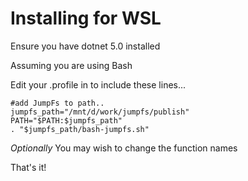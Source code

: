 # Installing for WSL

Ensure you have dotnet 5.0 installed

Assuming you are using Bash

Edit your .profile in  to include these lines...

```
#add JumpFs to path..
jumpfs_path="/mnt/d/work/jumpfs/publish"
PATH="$PATH:$jumpfs_path"
. "$jumpfs_path/bash-jumpfs.sh"
```

*Optionally* 
You may wish to change the function names


That's it!


